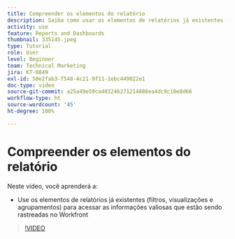 ```yaml
---
title: Compreender os elementos do relatório
description: Saiba como usar os elementos de relatórios já existentes (filtros, visualizações e agrupamentos) para acessar informações que estão sendo acompanhadas no Workfront.
activity: use
feature: Reports and Dashboards
thumbnail: 335145.jpeg
type: Tutorial
role: User
level: Beginner
team: Technical Marketing
jira: KT-8849
exl-id: 50e2fab3-f548-4c21-9f11-1ebc449822e1
doc-type: video
source-git-commit: a25a49e59ca483246271214886ea4dc9c10e8d66
workflow-type: ht
source-wordcount: '45'
ht-degree: 100%

---
```


# Compreender os elementos do relatório

Neste vídeo, você aprenderá a:

* Use os elementos de relatórios já existentes (filtros, visualizações e agrupamentos) para acessar as informações valiosas que estão sendo rastreadas no Workfront

>[!VIDEO](https://video.tv.adobe.com/v/335145/?quality=12&learn=on)
